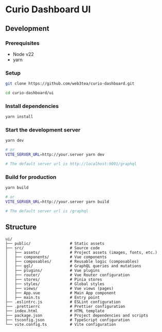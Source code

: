 # Curio Dashboard UI

## Development

### Prerequisites

- Node v22
- yarn 

### Setup

```bash
git clone https://github.com/web3tea/curio-dashboard.git

cd curio-dashboard/ui
```

### Install dependencies

```bash
yarn install
```

### Start the development server

```bash
yarn dev

# or
VITE_SERVER_URL=http://your.server yarn dev

# The default server url is http://localhost:9091/graphql
```

### Build for production

```bash
yarn build

# or
VITE_SERVER_URL=http://your.server yarn build

# The default server url is /graphql
```

## Structure

```
ui/
├── public/                 # Static assets
├── src/                    # Source code
│   ├── assets/             # Project assets (images, fonts, etc.)
│   ├── components/         # Vue components
│   ├── composables/        # Reusable logic (composables)
│   ├── gql/                # GraphQL queries and mutations
│   ├── plugins/            # Vue plugins
│   ├── router/             # Vue Router configuration
│   ├── stores/             # Pinia stores
│   ├── styles/             # Global styles
│   ├── views/              # Vue views (pages)
│   ├── App.vue             # Main App component
│   ├── main.ts             # Entry point
├── .eslintrc.js            # ESLint configuration
├── .prettierrc             # Prettier configuration
├── index.html              # HTML template
├── package.json            # Project dependencies and scripts
├── tsconfig.json           # TypeScript configuration
└── vite.config.ts          # Vite configuration
```
